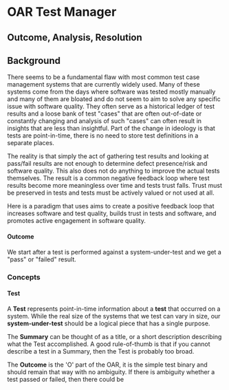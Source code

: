 # OAR Test Manager

## Outcome, Analysis, Resolution

## Background

There seems to be a fundamental flaw with most common test case management systems that are currently widely
used. Many of these systems come from the days where software was tested mostly manually and many of them are bloated and
do not seem to aim to solve any specific issue with software quality. They often serve as a historical ledger of test 
results and a loose bank of test "cases" that are often out-of-date or constantly changing and analysis of such "cases" can
often result in insights that are less than insightful. Part of the change in ideology is that tests are point-in-time, 
there is no need to store test definitions in a separate places.

The reality is that simply the act of gathering test results and looking at pass/fail 
results are not enough to determine defect presence/risk and software quality. This also does not do anything to improve
the actual tests themselves. The result is a common negative feedback loop where test results become more meaningless 
over time and tests trust falls. Trust must be preserved in tests and tests must be actively valued or not used at all.

Here is a paradigm that uses aims to create a positive feedback loop that increases software and test quality, builds 
trust in tests and software, and promotes active engagement in software quality.

#### Outcome
We start after a test is performed against a system-under-test and we get a "pass" or "failed" result.

### Concepts

#### Test
A **Test** represents point-in-time information about a **test** that occurred on a system. While the real size of the 
systems that we test can vary in size, our **system-under-test** should be a logical piece that has a single purpose.

The **Summary** can be thought of as a title, or a short description describing what the Test accomplished. A good
rule-of-thumb is that if you cannot describe a test in a Summary, then the Test is probably too broad.

The **Outcome** is the 'O' part of the OAR, it is the simple test binary and should remain that way with no ambiguity.
If there is ambiguity whether a test passed or failed, then there could be 
